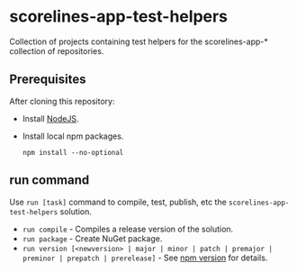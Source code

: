 # scorelines-app-test-helpers

Collection of projects containing test helpers for the scorelines-app-* collection of repositories.

## Prerequisites

After cloning this repository:

- Install [NodeJS](http://nodejs.org/).

- Install local npm packages.

  ```
  npm install --no-optional
  ```

## run command

Use `run [task]` command to compile, test, publish, etc the `scorelines-app-test-helpers` solution.

- `run compile` - Compiles a release version of the solution.
- `run package` - Create NuGet package.
- `run version [<newversion> | major | minor | patch | premajor | preminor | prepatch | prerelease]` - See [npm version](https://docs.npmjs.com/cli/version) for details.